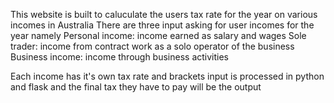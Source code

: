 This website is built to caluculate the users tax rate for the year on various incomes in Australia
There are three input asking for user incomes for the year namely
Personal income: income earned as salary and wages
Sole trader: income from contract work as a solo operator of the business
Business income: income through business activities

Each income has it's own tax rate and brackets
input is processed in python and flask and the final tax they have to pay will be the output
